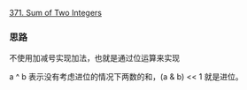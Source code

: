 [371. Sum of Two Integers](https://leetcode.com/problems/sum-of-two-integers/description/)

### 思路
不使用加减号实现加法，也就是通过位运算来实现

a ^ b 表示没有考虑进位的情况下两数的和，(a & b) << 1 就是进位。